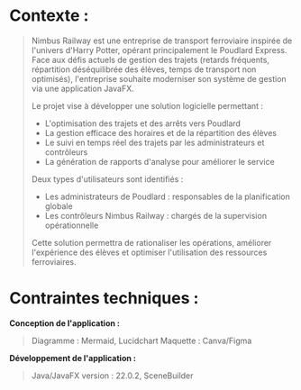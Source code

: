 # **Contexte :**

> Nimbus Railway est une entreprise de transport ferroviaire inspirée de l'univers d'Harry Potter, opérant principalement le Poudlard Express. Face aux défis actuels de gestion des trajets (retards fréquents, répartition déséquilibrée des élèves, temps de transport non optimisés), l'entreprise souhaite moderniser son système de gestion via une application JavaFX.
> 
> Le projet vise à développer une solution logicielle permettant :
> - L'optimisation des trajets et des arrêts vers Poudlard
> - La gestion efficace des horaires et de la répartition des élèves
> - Le suivi en temps réel des trajets par les administrateurs et contrôleurs
> - La génération de rapports d'analyse pour améliorer le service
> 
> Deux types d'utilisateurs sont identifiés :
> - Les administrateurs de Poudlard : responsables de la planification globale
> - Les contrôleurs Nimbus Railway : chargés de la supervision opérationnelle
> 
> Cette solution permettra de rationaliser les opérations, améliorer l'expérience des élèves et optimiser l'utilisation des ressources ferroviaires.
>
# Contraintes techniques : 

**Conception de l'application :** 
> Diagramme : Mermaid, Lucidchart
> Maquette : Canva/Figma

**Développement de l'application :** 
> Java/JavaFX version : 22.0.2, SceneBuilder 
